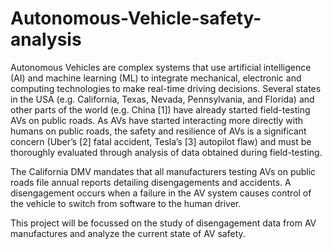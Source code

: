 # Autonomous-Vehicle-safety-analysis

Autonomous Vehicles are complex systems that use artificial intelligence (AI) and machine learning (ML) to integrate mechanical, electronic and computing technologies to make real-time driving decisions. Several states in the USA (e.g. California, Texas, Nevada, Pennsylvania, and Florida) and other parts of the world (e.g. China [1]) have already started field-testing AVs on public roads. As AVs have started interacting more directly with humans on public roads, the safety and resilience of AVs is a significant concern (Uber’s [2] fatal accident, Tesla’s [3] autopilot flaw) and must be thoroughly evaluated through analysis of data obtained during field-testing. 
 
The California DMV mandates that all manufacturers testing AVs on public roads file annual reports detailing disengagements and accidents. A disengagement occurs when a failure in the AV system causes control of the vehicle to switch from software to the human driver.  
 
This project will be focussed on the study of disengagement data from AV manufactures and analyze the current state of AV safety.
 
 
